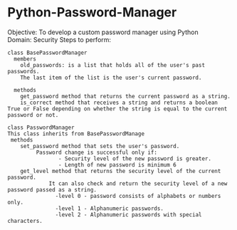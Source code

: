 # Python-Password-Manager
Objective: To develop a custom password manager using Python   
Domain:  Security
Steps to perform:
   
    class BasePasswordManager
      members
        old_passwords: is a list that holds all of the user's past passwords.
        The last item of the list is the user's current password.

      methods
        get_password method that returns the current password as a string.
        is_correct method that receives a string and returns a boolean True or False depending on whether the string is equal to the current password or not.
        
    class PasswordManager
    This class inherits from BasePasswordManage 
     methods
        set_password method that sets the user's password.
             Password change is successful only if:
                    - Security level of the new password is greater.
                    - Length of new password is minimum 6
        get_level method that returns the security level of the current password.
                 It can also check and return the security level of a new password passed as a string.
                   -level 0 - password consists of alphabets or numbers only.
                   -level 1 - Alphanumeric passwords.
                   -level 2 - Alphanumeric passwords with special characters.
